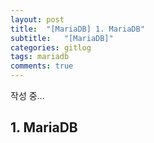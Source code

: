 ```yaml
---
layout: post
title:  "[MariaDB] 1. MariaDB"
subtitle:   "[MariaDB]"
categories: gitlog
tags: mariadb
comments: true
---
```


작성 중...


## 1. MariaDB

